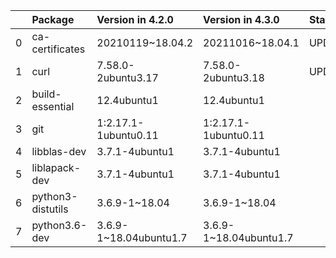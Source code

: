 <!-- markdown-link-check-disable -->

|    | Package           | Version in 4.2.0       | Version in 4.3.0       | Status   |
|---:|:------------------|:-----------------------|:-----------------------|:---------|
|  0 | ca-certificates   | 20210119~18.04.2       | 20211016~18.04.1       | UPDATED  |
|  1 | curl              | 7.58.0-2ubuntu3.17     | 7.58.0-2ubuntu3.18     | UPDATED  |
|  2 | build-essential   | 12.4ubuntu1            | 12.4ubuntu1            |          |
|  3 | git               | 1:2.17.1-1ubuntu0.11   | 1:2.17.1-1ubuntu0.11   |          |
|  4 | libblas-dev       | 3.7.1-4ubuntu1         | 3.7.1-4ubuntu1         |          |
|  5 | liblapack-dev     | 3.7.1-4ubuntu1         | 3.7.1-4ubuntu1         |          |
|  6 | python3-distutils | 3.6.9-1~18.04          | 3.6.9-1~18.04          |          |
|  7 | python3.6-dev     | 3.6.9-1~18.04ubuntu1.7 | 3.6.9-1~18.04ubuntu1.7 |          |